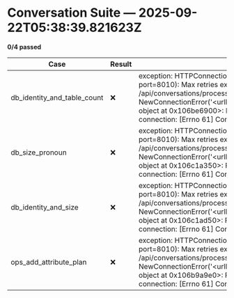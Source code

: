 # Conversation Suite — 2025-09-22T05:38:39.821623Z

**0/4 passed**

| Case | Result | Notes |
|------|--------|-------|
| db_identity_and_table_count | ❌ | exception: HTTPConnectionPool(host='localhost', port=8010): Max retries exceeded with url: /api/conversations/process (Caused by NewConnectionError('<urllib3.connection.HTTPConnection object at 0x106be6900>: Failed to establish a new connection: [Errno 61] Connection refused')) |
| db_size_pronoun | ❌ | exception: HTTPConnectionPool(host='localhost', port=8010): Max retries exceeded with url: /api/conversations/process (Caused by NewConnectionError('<urllib3.connection.HTTPConnection object at 0x106c1a350>: Failed to establish a new connection: [Errno 61] Connection refused')) |
| db_identity_and_size | ❌ | exception: HTTPConnectionPool(host='localhost', port=8010): Max retries exceeded with url: /api/conversations/process (Caused by NewConnectionError('<urllib3.connection.HTTPConnection object at 0x106c1ad50>: Failed to establish a new connection: [Errno 61] Connection refused')) |
| ops_add_attribute_plan | ❌ | exception: HTTPConnectionPool(host='localhost', port=8010): Max retries exceeded with url: /api/conversations/process (Caused by NewConnectionError('<urllib3.connection.HTTPConnection object at 0x106b9a9e0>: Failed to establish a new connection: [Errno 61] Connection refused')) |